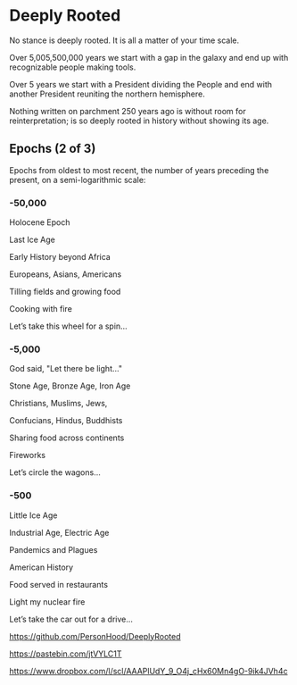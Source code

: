# Deeply Rooted

No stance is deeply rooted. It is all a matter of your time scale.

Over 5,005,500,000 years we start with a gap in the galaxy and end up with recognizable people making tools.

Over 5 years we start with a President dividing the People and end with another President reuniting the northern hemisphere.

Nothing written on parchment 250 years ago is without room for reinterpretation; is so deeply rooted in history without showing its age.

## Epochs (2 of 3)

Epochs from oldest to most recent, the number of years preceding the present, on a semi-logarithmic scale:

### -50,000

Holocene Epoch

Last Ice Age

Early History beyond Africa

Europeans, Asians, Americans

Tilling fields and growing food

Cooking with fire

Let’s take this wheel for a spin…

### -5,000

God said, "Let there be light…"

Stone Age, Bronze Age, Iron Age

Christians, Muslims, Jews,

Confucians, Hindus, Buddhists

Sharing food across continents

Fireworks

Let’s circle the wagons…

### -500

Little Ice Age

Industrial Age, Electric Age

Pandemics and Plagues

American History

Food served in restaurants

Light my nuclear fire

Let’s take the car out for a drive…





https://github.com/PersonHood/DeeplyRooted

https://pastebin.com/jtVYLC1T

https://www.dropbox.com/l/scl/AAAPlUdY_9_O4j_cHx60Mn4gO-9ik4JVh4c

